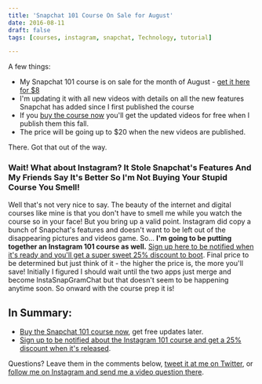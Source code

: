```yaml
---
title: 'Snapchat 101 Course On Sale for August'
date: 2016-08-11
draft: false
tags: [courses, instagram, snapchat, Technology, tutorial]

---
```


A few things:

*   My Snapchat 101 course is on sale for the month of August - [get it here for $8](https://courses.chrisenns.com/snapchat-101?coupon=PUKINGRAINBOWS)
*   I'm updating it with all new videos with details on all the new features Snapchat has added since I first published the course
*   If you [buy the course now](https://courses.chrisenns.com/snapchat-101?coupon=PUKINGRAINBOWS) you'll get the updated videos for free when I publish them this fall.
*   The price will be going up to $20 when the new videos are published.

There. Got that out of the way.

### Wait! What about Instagram? It Stole Snapchat's Features And My Friends Say It's Better So I'm Not Buying Your Stupid Course You Smell!

Well that's not very nice to say. The beauty of the internet and digital courses like mine is that you don't have to smell me while you watch the course so in your face! But you bring up a valid point. Instagram did copy a bunch of Snapchat's features and doesn't want to be left out of the disappearing pictures and videos game. So... **I'm going to be putting together an Instagram 101 course as well.** [Sign up here to be notified when it's ready and you'll get a super sweet 25% discount to boot](https://courses.chrisenns.com/instagram-101-course). Final price to be determined but just think of it - the higher the price is, the more you'll save! Initially I figured I should wait until the two apps just merge and become InstaSnapGramChat but that doesn't seem to be happening anytime soon. So onward with the course prep it is!

In Summary:
-----------

*   [Buy the Snapchat 101 course now](https://courses.chrisenns.com/snapchat-101?coupon=PUKINGRAINBOWS), get free updates later.
*   [Sign up to be notified about the Instagram 101 course and get a 25% discount when it's released](https://courses.chrisenns.com/instagram-101-course).

Questions? Leave them in the comments below, [tweet it at me on Twitter](https://twitter.com/ichris), or [follow me on Instagram and send me a video question there](http://instagram.com/ichrisv2/).
